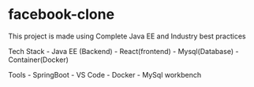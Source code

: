 # facebook-clone
This project is made using Complete Java EE and Industry best practices

Tech Stack - Java EE (Backend)
           - React(frontend)
           - Mysql(Database)
           - Container(Docker)
           
Tools - SpringBoot
      - VS Code
      - Docker
      - MySql workbench
